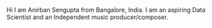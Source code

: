 Hi I am Anirban Sengupta from Bangalore, India. I am an aspiring Data Scientist and an Independent music producer/composer.
<!---
anirbansg25/anirbansg25 is a ✨ special ✨ repository because its `README.md` (this file) appears on your GitHub profile.
You can click the Preview link to take a look at your changes.
--->
